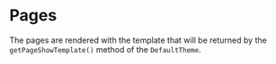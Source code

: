 # Pages

The pages are rendered with the template that will be returned 
by the `getPageShowTemplate()` method of the `DefaultTheme`.
